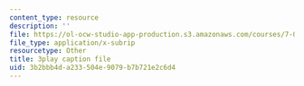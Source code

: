 ```yaml
---
content_type: resource
description: ''
file: https://ol-ocw-studio-app-production.s3.amazonaws.com/courses/7-014-introductory-biology-spring-2005/3b2bbb4da233504e9079b7b721e2c6d4_g6VEnimixRk.vtt
file_type: application/x-subrip
resourcetype: Other
title: 3play caption file
uid: 3b2bbb4d-a233-504e-9079-b7b721e2c6d4
---
```

